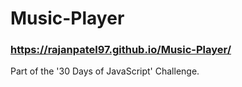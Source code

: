 # Music-Player
### https://rajanpatel97.github.io/Music-Player/

Part of the '30 Days of JavaScript' Challenge.
